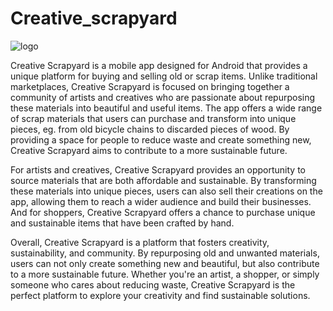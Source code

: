 # Creative_scrapyard



![logo](https://user-images.githubusercontent.com/96242630/227416698-58e4c4a5-28a7-414b-97e7-0b69f1d42da2.png)


Creative Scrapyard is a mobile app designed for Android that provides a unique platform for buying and selling old or scrap items.
Unlike traditional marketplaces, Creative Scrapyard is focused on bringing together
a community of artists and creatives who are passionate about repurposing these materials into beautiful and useful items.
The app offers a wide range of scrap materials that users can purchase and transform into unique pieces,
eg. from old bicycle chains to discarded pieces of wood. By providing a space for people to reduce waste and create something new, 
Creative Scrapyard aims to contribute to a more sustainable future.

For artists and creatives, Creative Scrapyard provides an opportunity to source materials that are both affordable and sustainable.
By transforming these materials into unique pieces, users can also sell their creations on the app,
allowing them to reach a wider audience and build their businesses.
And for shoppers, Creative Scrapyard offers a chance to purchase unique and sustainable items that have been crafted by hand.

Overall, Creative Scrapyard is a platform that fosters creativity, sustainability, and community. By repurposing old and unwanted materials,
users can not only create something new and beautiful, but also contribute to a more sustainable future. Whether you're an artist, a shopper, 
or simply someone who cares about reducing waste, Creative Scrapyard is the perfect platform to explore your creativity and find sustainable solutions.
